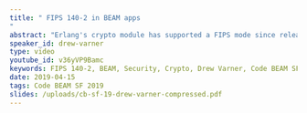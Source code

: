 ```yaml
---
title: " FIPS 140-2 in BEAM apps
"
abstract: "Erlang's crypto module has supported a FIPS mode since release 20.0. Drew will discuss why you may care about FIPS 140-2 encryption, ways to integrate it into your tests suites and gotchas to compliance. He will discuss how simply putting crypto in FIPS mode is not enough. Learn how dependencies and built-in libraries can sneak non-FIPS crypto into your application. Drew will also cover some general techniques to detect security issues in your code."
speaker_id: drew-varner
type: video
youtube_id: v36yVP9Bamc
keywords: FIPS 140-2, BEAM, Security, Crypto, Drew Varner, Code BEAM SF, Erlang
date: 2019-04-15
tags: Code BEAM SF 2019
slides: /uploads/cb-sf-19-drew-varner-compressed.pdf
---
```


